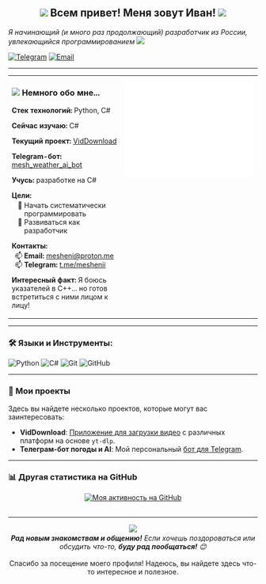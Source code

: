 <div align="center">
  <h2><img src="https://emojis.slackmojis.com/emojis/images/1531849430/4246/blob-sunglasses.gif?1531849430" width="30"/> Всем привет! Меня зовут Иван! <img src="https://github.com/blackcater/blackcater/raw/main/images/Hi.gif" width="35"></h2>
</div>

<p><em>Я начинающий (и много раз продолжающий) разработчик из России, увлекающийся программированием <img src="https://media.giphy.com/media/WUlplcMpOCEmTGBtBW/giphy.gif" width="30"></em></p>

<!-- Контактные бейджи -->
<p>
  <a href="https://t.me/meshenii" target="_blank"><img src="https://img.shields.io/badge/Telegram-meshenii-blue?style=flat-square&logo=telegram&logoColor=white" alt="Telegram"/></a>
  <a href="mailto:mesheni@proton.me"><img src="https://img.shields.io/badge/Email-mesheni@proton.me-lightgrey?style=flat-square&logo=protonmail&logoColor=white" alt="Email"/></a>
</p>

---

<!-- Двухколоночный макет: Обо мне (слева) и Статистика GitHub (справа) -->
<table>
  <tr>
    <td valign="top" width="45%"> <!-- Ширина левой колонки -->
      <h3><img src="https://media.giphy.com/media/VgCDAzcKvsR6OM0uWg/giphy.gif" width="50"> Немного обо мне...</h3>
      <div>
          <p><b>Стек технологий:</b> Python, C#</p>
          <p><b>Сейчас изучаю:</b> C#</p>
          <p><b>Текущий проект:</b> <a href="https://github.com/mesheni/VidDownload" target="_blank" rel="noopener noreferrer">VidDownload</a></p>
          <p><b>Telegram-бот:</b> <a href="https://t.me/mesh_weather_ai_bot" target="_blank" rel="noopener noreferrer">mesh_weather_ai_bot</a></p>
          <p><b>Учусь:</b> разработке на C#</p>
          <p style="margin-bottom: 0.2em;"><b>Цели:</b></p>
          <ul style="margin-top: 0; margin-bottom: 0.8em; padding-left: 25px; list-style-type: '🎯 '; ">
              <li>Начать систематически программировать</li>
              <li>Развиваться как разработчик</li>
          </ul>
          <p style="margin-bottom: 0.2em;"><b>Контакты:</b></p>
          <ul style="margin-top: 0; margin-bottom: 0.8em; padding-left: 25px; list-style-type: '📫 '; ">
              <li><b>Email:</b> <a href="mailto:mesheni@proton.me">mesheni@proton.me</a></li>
              <li><b>Telegram:</b> <a href="https://t.me/meshenii" target="_blank" rel="noopener noreferrer">t.me/meshenii</a></li>
          </ul>
          <p><b>Интересный факт:</b> Я боюсь указателей в C++... но готов встретиться с ними лицом к лицу!</p>
      </div>
    </td>
    <td valign="top" width="55%" align="center"> <!-- Ширина правой колонки -->
      <!-- Основная статистика GitHub Metrics -->
      <a href="https://github.com/lowlighter/metrics"> <!-- Опционально: ссылка на репозиторий lowlighter/metrics -->
         <img src="./metrics.base.svg" alt="Мои GitHub Metrics" width="100%"/> <!-- Изображение займет всю ширину ячейки -->
      </a>
    </td>
  </tr>
</table>

---

### 🛠️ Языки и Инструменты:
<p align="left">
  <img src="https://img.shields.io/badge/Python-3776AB?style=for-the-badge&logo=python&logoColor=white" alt="Python"/>
  <img src="https://img.shields.io/badge/C%23-239120?style=for-the-badge&logo=c-sharp&logoColor=white" alt="C#"/>
  <!-- Добавьте другие технологии, если используете, например: -->
  <img src="https://img.shields.io/badge/Git-F05032?style=for-the-badge&logo=git&logoColor=white" alt="Git"/>
  <img src="https://img.shields.io/badge/GitHub-181717?style=for-the-badge&logo=github&logoColor=white" alt="GitHub"/>
</p>

---

### 🚀 Мои проекты

Здесь вы найдете несколько проектов, которые могут вас заинтересовать:

*   **VidDownload**: [Приложение для загрузки видео](https://github.com/mesheni/VidDownload) с различных платформ на основе `yt-dlp`.
*   **Телеграм-бот погоды и AI**: Мой персональный [бот для Telegram](https://t.me/mesh_weather_ai_bot).

---

### 📊 Другая статистика на GitHub

<p align="center">
  <!-- График активности GitHub -->
  <a href="https://github.com/ashutosh00710/github-readme-activity-graph">
    <img src="https://github-readme-activity-graph.vercel.app/graph?username=mesheni&custom_title=Моя%20активность%20на%20GitHub&hide_border=true&bg_color=ffffff&color=24292e&line=0366d6&point=24292e" alt="Моя активность на GitHub"/>
  </a>
  <br><br>
</p>

---

<div align="center">
  <img src="https://media2.giphy.com/media/v1.Y2lkPTc5MGI3NjExZXAxM3QxYWk1ZXpqNWN6ZTN2d2p6Zmt4aWQ4emVrd3E5dXhreHY0dyZlcD12MV9pbnRlcm5hbF9naWZfYnlfaWQmY3Q9cw/ZatUqV7mV5iH9eyAfb/giphy.gif" width="100">
  <br>
  <em><b>Рад новым знакомствам и общению!</b> Если хочешь поздороваться или обсудить что-то, <b>буду рад пообщаться!</b> 😊</em>
  <br><br>
  Спасибо за посещение моего профиля! Надеюсь, вы найдете здесь что-то интересное и полезное.
</div>
